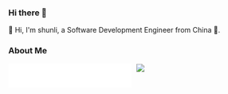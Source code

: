 ### Hi there 👋

👋 Hi, I'm shunli, a Software Development Engineer from China 🚀.

### About Me

<a href="https://github.com/fengshunli">
  <img  width="49%" src="./header.svg" />
</a>
<a href="https://github.com/fengshunli">
  <img align="right"  width="49%" src="https://github-readme-stats.vercel.app/api?username=fengshunli&show_icons=true&theme=dark&bg_color=30,e96443,904e95&title_color=fff&text_color=fff" />
</a>
